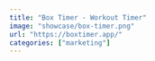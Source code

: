 ```yaml
---
title: "Box Timer - Workout Timer"
image: "showcase/box-timer.png"
url: "https://boxtimer.app/"
categories: ["marketing"]
---
```

